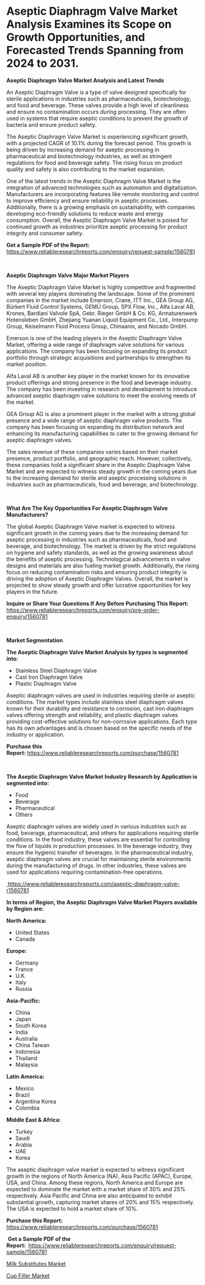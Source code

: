 <p><h1>Aseptic Diaphragm Valve Market Analysis Examines its Scope on Growth Opportunities, and Forecasted Trends Spanning from 2024 to 2031.</h1></p><p><strong>Aseptic Diaphragm Valve Market Analysis and Latest Trends</strong></p>
<p><p>An Aseptic Diaphragm Valve is a type of valve designed specifically for sterile applications in industries such as pharmaceuticals, biotechnology, and food and beverage. These valves provide a high level of cleanliness and ensure no contamination occurs during processing. They are often used in systems that require aseptic conditions to prevent the growth of bacteria and ensure product safety.</p><p>The Aseptic Diaphragm Valve Market is experiencing significant growth, with a projected CAGR of 10.1% during the forecast period. This growth is being driven by increasing demand for aseptic processing in pharmaceutical and biotechnology industries, as well as stringent regulations for food and beverage safety. The rising focus on product quality and safety is also contributing to the market expansion.</p><p>One of the latest trends in the Aseptic Diaphragm Valve Market is the integration of advanced technologies such as automation and digitalization. Manufacturers are incorporating features like remote monitoring and control to improve efficiency and ensure reliability in aseptic processes. Additionally, there is a growing emphasis on sustainability, with companies developing eco-friendly solutions to reduce waste and energy consumption. Overall, the Aseptic Diaphragm Valve Market is poised for continued growth as industries prioritize aseptic processing for product integrity and consumer safety.</p></p>
<p><strong>Get a Sample PDF of the Report:&nbsp;</strong> <a href="https://www.reliableresearchreports.com/enquiry/request-sample/1560781">https://www.reliableresearchreports.com/enquiry/request-sample/1560781</a></p>
<p>&nbsp;</p>
<p><strong>Aseptic Diaphragm Valve Major Market Players</strong></p>
<p><p>The Aseptic Diaphragm Valve Market is highly competitive and fragmented with several key players dominating the landscape. Some of the prominent companies in the market include Emerson, Crane, ITT Inc., GEA Group AG, Bürkert Fluid Control Systems, GEMÜ Group, SPX Flow, Inc., Alfa Laval AB, Krones, Bardiani Valvole SpA, Gebr. Rieger GmbH & Co. KG, Armaturenwerk Hotensleben GmbH, Zhejiang Yuanan Liquid Equipment Co., Ltd., Interpump Group, Keiselmann Fluid Process Group, Chinaanix, and Nocado GmbH.</p><p>Emerson is one of the leading players in the Aseptic Diaphragm Valve Market, offering a wide range of diaphragm valve solutions for various applications. The company has been focusing on expanding its product portfolio through strategic acquisitions and partnerships to strengthen its market position. </p><p>Alfa Laval AB is another key player in the market known for its innovative product offerings and strong presence in the food and beverage industry. The company has been investing in research and development to introduce advanced aseptic diaphragm valve solutions to meet the evolving needs of the market.</p><p>GEA Group AG is also a prominent player in the market with a strong global presence and a wide range of aseptic diaphragm valve products. The company has been focusing on expanding its distribution network and enhancing its manufacturing capabilities to cater to the growing demand for aseptic diaphragm valves.</p><p>The sales revenue of these companies varies based on their market presence, product portfolio, and geographic reach. However, collectively, these companies hold a significant share in the Aseptic Diaphragm Valve Market and are expected to witness steady growth in the coming years due to the increasing demand for sterile and aseptic processing solutions in industries such as pharmaceuticals, food and beverage, and biotechnology.</p></p>
<p>&nbsp;</p>
<p><strong>What Are The Key Opportunities For Aseptic Diaphragm Valve Manufacturers?</strong></p>
<p><p>The global Aseptic Diaphragm Valve market is expected to witness significant growth in the coming years due to the increasing demand for aseptic processing in industries such as pharmaceuticals, food and beverage, and biotechnology. The market is driven by the strict regulations on hygiene and safety standards, as well as the growing awareness about the benefits of aseptic processing. Technological advancements in valve designs and materials are also fueling market growth. Additionally, the rising focus on reducing contamination risks and ensuring product integrity is driving the adoption of Aseptic Diaphragm Valves. Overall, the market is projected to show steady growth and offer lucrative opportunities for key players in the future.</p></p>
<p><strong>Inquire or Share Your Questions If Any Before Purchasing This Report:</strong> <a href="https://www.reliableresearchreports.com/enquiry/pre-order-enquiry/1560781">https://www.reliableresearchreports.com/enquiry/pre-order-enquiry/1560781</a></p>
<p>&nbsp;</p>
<p><strong>Market Segmentation</strong></p>
<p><strong>The Aseptic Diaphragm Valve Market Analysis by types is segmented into:</strong></p>
<p><ul><li>Stainless Steel Diaphragm Valve</li><li>Cast Iron Diaphragm Valve</li><li>Plastic Diaphragm Valve</li></ul></p>
<p><p>Aseptic diaphragm valves are used in industries requiring sterile or aseptic conditions. The market types include stainless steel diaphragm valves known for their durability and resistance to corrosion, cast iron diaphragm valves offering strength and reliability, and plastic diaphragm valves providing cost-effective solutions for non-corrosive applications. Each type has its own advantages and is chosen based on the specific needs of the industry or application.</p></p>
<p><strong>Purchase this Report:&nbsp;</strong><a href="https://www.reliableresearchreports.com/purchase/1560781">https://www.reliableresearchreports.com/purchase/1560781</a></p>
<p>&nbsp;</p>
<p><strong>The Aseptic Diaphragm Valve Market Industry Research by Application is segmented into:</strong></p>
<p><ul><li>Food</li><li>Beverage</li><li>Pharmaceutical</li><li>Others</li></ul></p>
<p><p>Aseptic diaphragm valves are widely used in various industries such as food, beverage, pharmaceutical, and others for applications requiring sterile conditions. In the food industry, these valves are essential for controlling the flow of liquids in production processes. In the beverage industry, they ensure the hygienic transfer of beverages. In the pharmaceutical industry, aseptic diaphragm valves are crucial for maintaining sterile environments during the manufacturing of drugs. In other industries, these valves are used for applications requiring contamination-free operations.</p></p>
<p><a href="https://www.reliableresearchreports.com/aseptic-diaphragm-valve-r1560781">&nbsp;https://www.reliableresearchreports.com/aseptic-diaphragm-valve-r1560781</a></p>
<p><strong>In terms of Region, the Aseptic Diaphragm Valve Market Players available by Region are:</strong></p>
<p>
    <p> <strong> North America: </strong>
        <ul>
            <li>United States</li>
            <li>Canada</li>
        </ul>
        </p> 
    <p> <strong> Europe: </strong>
        <ul>
            <li>Germany</li>
            <li>France</li>
            <li>U.K.</li>
            <li>Italy</li>
            <li>Russia</li>
        </ul>
        </p> 
    <p> <strong> Asia-Pacific: </strong>
        <ul>
            <li>China</li>
            <li>Japan</li>
            <li>South Korea</li>
            <li>India</li>
            <li>Australia</li>
            <li>China Taiwan</li>
            <li>Indonesia</li>
            <li>Thailand</li>
            <li>Malaysia</li>
        </ul>
        </p> 
    <p> <strong> Latin America: </strong>
        <ul>
            <li>Mexico</li>
            <li>Brazil</li>
            <li>Argentina Korea</li>
            <li>Colombia</li>
        </ul>
        </p> 
    <p> <strong> Middle East & Africa: </strong>
        <ul>
            <li>Turkey</li>
            <li>Saudi</li>
            <li>Arabia</li>
            <li>UAE</li>
            <li>Korea</li>
        </ul>
    </p>
    </p>
<p><p>The aseptic diaphragm valve market is expected to witness significant growth in the regions of North America (NA), Asia Pacific (APAC), Europe, USA, and China. Among these regions, North America and Europe are expected to dominate the market with a market share of 30% and 25% respectively. Asia Pacific and China are also anticipated to exhibit substantial growth, capturing market shares of 20% and 15% respectively. The USA is expected to hold a market share of 10%.</p></p>
<p><strong>Purchase this Report: </strong><a href="https://www.reliableresearchreports.com/purchase/1560781">https://www.reliableresearchreports.com/purchase/1560781</a></p>
<p>&nbsp;<strong>Get a Sample PDF of the Report:&nbsp;&nbsp;</strong><a href="https://www.reliableresearchreports.com/enquiry/request-sample/1560781">https://www.reliableresearchreports.com/enquiry/request-sample/1560781</a></p>
<p><strong></strong></p>
<p><p><a href="https://github.com/abdillahsp58/Market-Research-Report-List-1/blob/main/milk-substitutes-market.md">Milk Substitutes Market</a></p><p><a href="https://issuu.com/reportprime-2/docs/cup-filler-market-size-2030.pptx">Cup Filler Market</a></p></p>